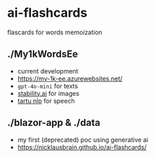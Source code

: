 # ai-flashcards
flascards for words memoization

## ./My1kWordsEe
- current development
- https://my-1k-ee.azurewebsites.net/
- `gpt-4o-mini` for texts
- [stability.ai](https://platform.stability.ai/docs/api-reference#tag/SDXL-and-SD1.6) for images
- [tartu nlp](https://neurokone.ee/) for speech

## ./blazor-app & ./data
- my first (deprecated) poc using generative ai
- https://nicklausbrain.github.io/ai-flashcards/
